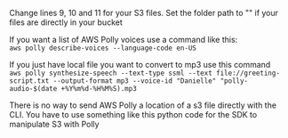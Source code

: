 Change lines 9, 10 and 11 for your S3 files. Set the folder path to "" if your files are directly in your bucket   

If you want a list of AWS Polly voices use a command like this:  
```aws polly describe-voices --language-code en-US```  

If you just have local file you want to convert to mp3 use this command  
```aws polly synthesize-speech --text-type ssml --text file://greeting-script.txt --output-format mp3 --voice-id "Danielle" "polly-audio-$(date +%Y%m%d-%H%M%S).mp3```  

There is no way to send AWS Polly a location of a s3 file directly with the CLI. You have to use something like this python code for the SDK to manipulate S3 with Polly  

